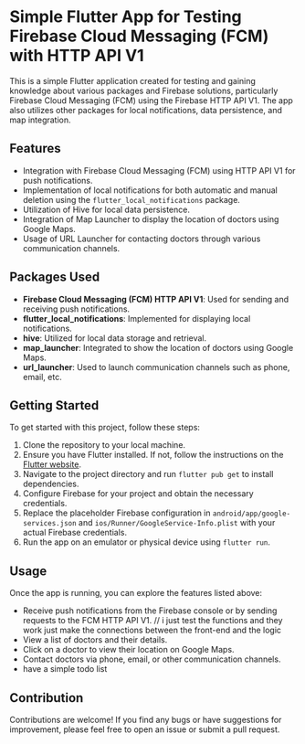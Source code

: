 # Simple Flutter App for Testing Firebase Cloud Messaging (FCM) with HTTP API V1

This is a simple Flutter application created for testing and gaining knowledge about various packages and Firebase solutions, particularly Firebase Cloud Messaging (FCM) using the Firebase HTTP API V1. The app also utilizes other packages for local notifications, data persistence, and map integration.

## Features

- Integration with Firebase Cloud Messaging (FCM) using HTTP API V1 for push notifications.
- Implementation of local notifications for both automatic and manual deletion using the `flutter_local_notifications` package.
- Utilization of Hive for local data persistence.
- Integration of Map Launcher to display the location of doctors using Google Maps.
- Usage of URL Launcher for contacting doctors through various communication channels.

## Packages Used

- **Firebase Cloud Messaging (FCM) HTTP API V1**: Used for sending and receiving push notifications.
- **flutter_local_notifications**: Implemented for displaying local notifications.
- **hive**: Utilized for local data storage and retrieval.
- **map_launcher**: Integrated to show the location of doctors using Google Maps.
- **url_launcher**: Used to launch communication channels such as phone, email, etc.

## Getting Started

To get started with this project, follow these steps:

1. Clone the repository to your local machine.
2. Ensure you have Flutter installed. If not, follow the instructions on the [Flutter website](https://flutter.dev/docs/get-started/install).
3. Navigate to the project directory and run `flutter pub get` to install dependencies.
4. Configure Firebase for your project and obtain the necessary credentials.
5. Replace the placeholder Firebase configuration in `android/app/google-services.json` and `ios/Runner/GoogleService-Info.plist` with your actual Firebase credentials.
6. Run the app on an emulator or physical device using `flutter run`.

## Usage

Once the app is running, you can explore the features listed above:

- Receive push notifications from the Firebase console or by sending requests to the FCM HTTP API V1. // i just test the functions and they work just make the connections between the front-end and the logic
- View a list of doctors and their details.
- Click on a doctor to view their location on Google Maps.
- Contact doctors via phone, email, or other communication channels.
- have a simple todo list 

## Contribution

Contributions are welcome! If you find any bugs or have suggestions for improvement, please feel free to open an issue or submit a pull request.